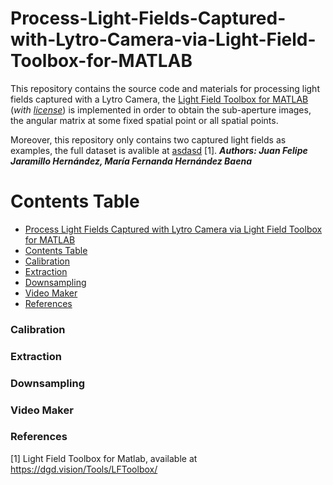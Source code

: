 # Process-Light-Fields-Captured-with-Lytro-Camera-via-Light-Field-Toolbox-for-MATLAB
This repository contains the source code and materials for processing light fields captured with a Lytro Camera, the [Light Field Toolbox for MATLAB](https://dgd.vision/Tools/LFToolbox/) (*with [license](LFToolbox0.5/LICENSE.txt)*) is implemented in order to obtain the sub-aperture images, the angular matrix at some fixed spatial point or all spatial points.

Moreover, this repository only contains two captured light fields as examples, the full dataset is avalible at [asdasd](asdasd) [1].
***Authors: Juan Felipe Jaramillo Hernández, María Fernanda Hernández Baena***

Contents Table
=================

<!--ts-->
   * [Process Light Fields Captured with Lytro Camera via Light Field Toolbox for MATLAB](#Process-Light-Fields-Captured-with-Lytro-Camera-via-Light-Field-Toolbox-for-MATLAB)
   * [Contents Table](#Contents-Table)
   * [Calibration](#Calibration)
   * [Extraction](#Extraction)
   * [Downsampling](#Downsampling)
   * [Video Maker](#Video-Maker)
   * [References](#References)
<!--te-->


### Calibration

### Extraction

### Downsampling

### Video Maker

### References
[1] Light Field Toolbox for Matlab, available at https://dgd.vision/Tools/LFToolbox/
